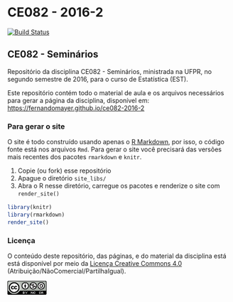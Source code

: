 # CE082 - 2016-2

[![Build Status](https://travis-ci.org/fernandomayer/ce082-2016-2.svg)](https://travis-ci.org/fernandomayer/ce082-2016-2)

## CE082 - Seminários

Repositório da disciplina CE082 - Seminários, ministrada na UFPR, no
segundo semestre de 2016, para o curso de Estatística (EST).

Este repositório contém todo o material de aula e os arquivos
necessários para gerar a página da disciplina, disponível em:
https://fernandomayer.github.io/ce082-2016-2

### Para gerar o site

O site é todo construído usando apenas o [R Markdown][], por isso, o
código fonte está nos arquivos `Rmd`. Para gerar o site você precisará
das versões mais recentes dos pacotes `rmarkdown` e `knitr`.

1. Copie (ou fork) esse repositório
2. Apague o diretório `site_libs/`
3. Abra o R nesse diretório, carregue os pacotes e renderize o site com
   `render_site()`
```r
library(knitr)
library(rmarkdown)
render_site()
```

### Licença

O conteúdo deste repositório, das páginas, e do material da disciplina
está está disponível por meio da [Licença Creative Commons 4.0][]
(Atribuição/NãoComercial/PartilhaIgual).

![Licença Creative Commons 4.0](img/CC_by-nc-sa_88x31.png)


[Licença Creative Commons 4.0]: https://creativecommons.org/licenses/by-nc-sa/4.0/deed.pt_BR
[R Markdown]: http://rmarkdown.rstudio.com
